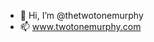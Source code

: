 - 👋 Hi, I’m @thetwotonemurphy
- 📫 www.twotonemurphy.com

<!---
thetwotonemurphy/thetwotonemurphy is a ✨ special ✨ repository because its `README.md` (this file) appears on your GitHub profile.
You can click the Preview link to take a look at your changes.
--->
